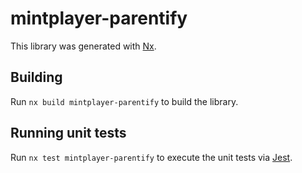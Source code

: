 # mintplayer-parentify

This library was generated with [Nx](https://nx.dev).

## Building

Run `nx build mintplayer-parentify` to build the library.

## Running unit tests

Run `nx test mintplayer-parentify` to execute the unit tests via [Jest](https://jestjs.io).
